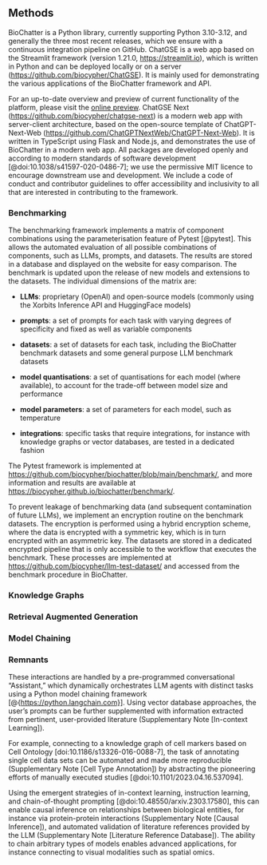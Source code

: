 ## Methods

BioChatter is a Python library, currently supporting Python 3.10-3.12, and generally the three most recent releases, which we ensure with a continuous integration pipeline on GitHub.
ChatGSE is a web app based on the Streamlit framework (version 1.21.0, https://streamlit.io), which is written in Python and can be deployed locally or on a server (https://github.com/biocypher/ChatGSE).
It is mainly used for demonstrating the various applications of the BioChatter framework and API.
<!-- TODO update web app, preview -->
For an up-to-date overview and preview of current functionality of the platform, please visit the [online preview](https://chat.biocypher.org).
ChatGSE Next (https://github.com/biocypher/chatgse-next) is a modern web app with server-client architecture, based on the open-source template of ChatGPT-Next-Web (https://github.com/ChatGPTNextWeb/ChatGPT-Next-Web).
It is written in TypeScript using Flask and Node.js, and demonstrates the use of BioChatter in a modern web app.
All packages are developed openly and according to modern standards of software development [@doi:10.1038/s41597-020-0486-7]; we use the permissive MIT licence to encourage downstream use and development.
We include a code of conduct and contributor guidelines to offer accessibility and inclusivity to all that are interested in contributing to the framework.

### Benchmarking

The benchmarking framework implements a matrix of component combinations using the parameterisation feature of Pytest [@pytest].
This allows the automated evaluation of all possible combinations of components, such as LLMs, prompts, and datasets.
The results are stored in a database and displayed on the website for easy comparison.
The benchmark is updated upon the release of new models and extensions to the datasets.
The individual dimensions of the matrix are:

- **LLMs**: proprietary (OpenAI) and open-source models (commonly using the Xorbits Inference API and HuggingFace models)

- **prompts**: a set of prompts for each task with varying degrees of specificity and fixed as well as variable components

- **datasets**: a set of datasets for each task, including the BioChatter benchmark datasets and some general purpose LLM benchmark datasets

- **model quantisations**: a set of quantisations for each model (where available), to account for the trade-off between model size and performance

- **model parameters**: a set of parameters for each model, such as temperature

- **integrations**: specific tasks that require integrations, for instance with knowledge graphs or vector databases, are tested in a dedicated fashion

The Pytest framework is implemented at https://github.com/biocypher/biochatter/blob/main/benchmark/, and more information and results are available at https://biocypher.github.io/biochatter/benchmark/.

To prevent leakage of benchmarking data (and subsequent contamination of future LLMs), we implement an encryption routine on the benchmark datasets.
The encryption is performed using a hybrid encryption scheme, where the data is encrypted with a symmetric key, which is in turn encrypted with an asymmetric key.
The datasets are stored in a dedicated encrypted pipeline that is only accessible to the workflow that executes the benchmark.
These processes are implemented at https://github.com/biocypher/llm-test-dataset/ and accessed from the benchmark procedure in BioChatter.

### Knowledge Graphs

### Retrieval Augmented Generation

### Model Chaining

### Remnants

These interactions are handled by a pre-programmed conversational “Assistant,” which dynamically orchestrates LLM agents with distinct tasks using a Python model chaining framework [@{https://python.langchain.com}].
Using vector database approaches, the user’s prompts can be further supplemented with information extracted from pertinent, user-provided literature (Supplementary Note [In-context Learning]).

For example, connecting to a knowledge graph of cell markers based on Cell Ontology [doi:10.1186/s13326-016-0088-7], the task of annotating single cell data sets can be automated and made more reproducible (Supplementary Note [Cell Type Annotation]) by abstracting the pioneering efforts of manually executed studies [@doi:10.1101/2023.04.16.537094].

Using the emergent strategies of in-context learning, instruction learning, and chain-of-thought prompting [@doi:10.48550/arxiv.2303.17580], this can enable causal inference on relationships between biological entities, for instance via protein-protein interactions (Supplementary Note [Causal Inference]), and automated validation of literature references provided by the LLM (Supplementary Note [Literature Reference Database]).
The ability to chain arbitrary types of models enables advanced applications, for instance connecting to visual modalities such as spatial omics.
